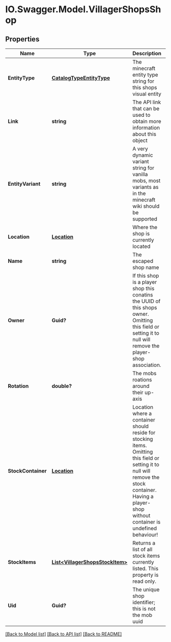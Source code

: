# IO.Swagger.Model.VillagerShopsShop
## Properties

Name | Type | Description | Notes
------------ | ------------- | ------------- | -------------
**EntityType** | [**CatalogTypeEntityType**](CatalogTypeEntityType.md) | The minecraft entity type string for this shops visual entity | 
**Link** | **string** | The API link that can be used to obtain more information about this object | 
**EntityVariant** | **string** | A very dynamic variant string for vanilla mobs, most variants as in the minecraft wiki should be supported | [optional] 
**Location** | [**Location**](Location.md) | Where the shop is currently located | [optional] 
**Name** | **string** | The escaped shop name | [optional] 
**Owner** | **Guid?** | If this shop is a player shop this conatins the UUID of this shops owner. Omitting this field or setting it to null will remove the player-shop association. | [optional] 
**Rotation** | **double?** | The mobs roations around their up-axis | [optional] 
**StockContainer** | [**Location**](Location.md) | Location where a container should reside for stocking items. Omitting this field or setting it to null will remove the stock container. Having a player-shop without container is undefined behaviour! | [optional] 
**StockItems** | [**List&lt;VillagerShopsStockItem&gt;**](VillagerShopsStockItem.md) | Returns a list of all stock items currently listed. This property is read only. | [optional] 
**Uid** | **Guid?** | The unique shop identifier; this is not the mob uuid | [optional] 

[[Back to Model list]](../README.md#documentation-for-models) [[Back to API list]](../README.md#documentation-for-api-endpoints) [[Back to README]](../README.md)

